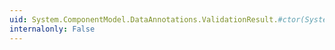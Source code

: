 ```yaml
---
uid: System.ComponentModel.DataAnnotations.ValidationResult.#ctor(System.String,System.Collections.Generic.IEnumerable{System.String})
internalonly: False
---
```

